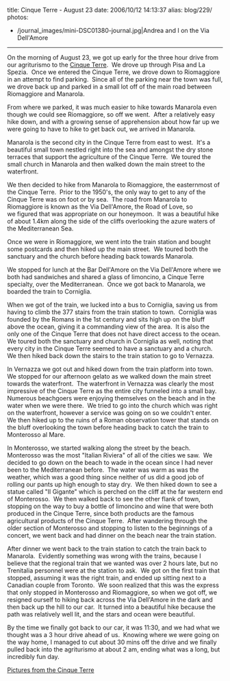 title: Cinque Terre - August 23
date: 2006/10/12 14:13:37
alias: blog/229/
photos:
- /journal_images/mini-DSC01380-journal.jpg|Andrea and I on the Via Dell'Amore
---
On the morning of August 23, we got up early for the three hour drive from our agriturismo to the [Cinque Terre](http://www.parconazionale5terre.it/).  We drove up through Pisa and La Spezia.  Once we entered the Cinque Terre, we drove down to Riomaggiore in an attempt to find parking.  Since all of the parking near the town was full, we drove back up and parked in a small lot off of the main road between Riomaggiore and Manarola. 

From where we parked, it was much easier to hike towards Manarola even though we could see Riomaggiore, so off we went.  After a relatively easy hike down, and with a growing sense of apprehension about how far up we were going to have to hike to get back out, we arrived in Manarola. 

Manarola is the second city in the Cinque Terre from east to west.  It's a beautiful small town nestled right into the sea and amongst the dry stone terraces that support the agriculture of the Cinque Terre.  We toured the small church in Manarola and then walked down the main street to the waterfront. 

We then decided to hike from Manarola to Riomaggiore, the easternmost of the Cinque Terre.  Prior to the 1950's, the only way to get to any of the Cinque Terre was on foot or by sea.  The road from Manarola to Riomaggiore is known as the Via Dell'Amore, the Road of Love, so we figured that was appropriate on our honeymoon.  It was a beautiful hike of about 1.4km along the side of the cliffs overlooking the azure waters of the Mediterranean Sea.

Once we were in Riomaggiore, we went into the train station and bought some postcards and then hiked up the main street.  We toured both the sanctuary and the church before heading back towards Manarola.

We stopped for lunch at the Bar Dell'Amore on the Via Dell'Amore where we both had sandwiches and shared a glass of limoncino, a Cinque Terre specialty, over the Mediterranean.  Once we got back to Manarola, we boarded the train to Corniglia.

When we got of the train, we lucked into a bus to Corniglia, saving us from having to climb the 377 stairs from the train station to town.  Corniglia was founded by the Romans in the 1st century and sits high up on the bluff above the ocean, giving it a commanding view of the area.  It is also the only one of the Cinque Terre that does not have direct access to the ocean.  We toured both the sanctuary and church in Corniglia as well, noting that every city in the Cinque Terre seemed to have a sanctuary and a church.  We then hiked back down the stairs to the train station to go to Vernazza.

In Vernazza we got out and hiked down from the train platform into town.  We stopped for our afternoon gelato as we walked down the main street towards the waterfront.  The waterfront in Vernazza was clearly the most impressive of the Cinque Terre as the entire city funneled into a small bay.  Numerous beachgoers were enjoying themselves on the beach and in the water when we were there.  We tried to go into the church which was right on the waterfront, however a service was going on so we couldn't enter.  We then hiked up to the ruins of a Roman observation tower that stands on the bluff overlooking the town before heading back to catch the train to Monterosso al Mare.

In Monterosso, we started walking along the street by the beach.  Monterosso was the most "Italian Riviera" of all of the cities we saw.  We decided to go down on the beach to wade in the ocean since I had never been to the Mediterranean before.  The water was warm as was the weather, which was a good thing since neither of us did a good job of rolling our pants up high enough to stay dry.  We then hiked down to see a statue called "Il Gigante" which is perched on the cliff at the far western end of Monterosso.  We then walked back to see the other flank of town, stopping on the way to buy a bottle of limoncino and wine that were both produced in the Cinque Terre, since both products are the famous agricultural products of the Cinque Terre.  After wandering through the older section of Monterosso and stopping to listen to the beginnings of a concert, we went back and had dinner on the beach near the train station.

After dinner we went back to the train station to catch the train back to Manarola.  Evidently something was wrong with the trains, because I believe that the regional train that we wanted was over 2 hours late, but no Trenitalia personnel were at the station to ask.  We got on the first train that stopped, assuming it was the right train, and ended up sitting next to a Canadian couple from Toronto.  We soon realized that this was the express that only stopped in Monterosso and Riomaggiore, so when we got off, we resigned ourself to hiking back across the Via Dell'Amore in the dark and then back up the hill to our car.  It turned into a beautiful hike because the path was relatively well lit, and the stars and ocean were beautiful. 

By the time we finally got back to our car, it was 11:30, and we had what we thought was a 3 hour drive ahead of us.  Knowing where we were going on the way home, I managed to cut about 30 mins off the drive and we finally pulled back into the agriturismo at about 2 am, ending what was a long, but incredibly fun day.

[Pictures from the Cinque Terre](PhotoAlbum.aspx?ID=ITALY2006-DAY4)